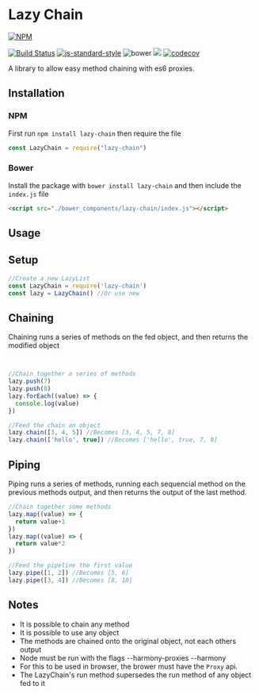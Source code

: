 # Lazy Chain
[![NPM](https://nodei.co/npm/lazy-chain.png)](https://nodei.co/npm/lazy-chain/)

[![Build Status](https://travis-ci.org/eliaslfox/Lazy-Chain.svg?branch=master)](https://travis-ci.org/eliaslfox/Lazy-Chain) [![js-standard-style](https://img.shields.io/badge/code%20style-standard-brightgreen.svg)](http://standardjs.com/) ![bower](https://img.shields.io/bower/v/lazy-chain.svg) ![](https://img.shields.io/npm/l/lazy-chain.svg) [![codecov](http://codecov.io/gh/eliaslfox/Lazy-Chain/branch/master/graph/badge.svg)](https://codecov.io/gh/eliaslfox/Lazy-Chain)

A library to allow easy method chaining with es6 proxies.

## Installation

### NPM
First run `npm install lazy-chain` then require the file

```js
const LazyChain = require("lazy-chain")
```

### Bower
Install the package with `bower install lazy-chain` and then include the `index.js` file

```html
<script src="./bower_components/lazy-chain/index.js"></script>
```

## Usage

## Setup

```javascript
//Create a new LazyList
const LazyChain = require('lazy-chain')
const lazy = LazyChain() //Or use new
```

## Chaining

Chaining runs a series of methods on the fed object, and then returns the modified object



```js


//Chain together a series of methods
lazy.push(7)
lazy.push(8)
lazy.forEach((value) => {
  console.log(value)
})

//Feed the chain an object
lazy.chain([3, 4, 5]) //Becomes [3, 4, 5, 7, 8]
lazy.chain(['hello', true]) //Becomes ['hello', true, 7, 8]
```

## Piping

Piping runs a series of methods, running each sequencial method on the previous methods output, and then returns the output of the last method.

```javascript
//Chain together some methods
lazy.map((value) => {
  return value+1
})
lazy.map((value) => {
  return value*2
})

//Feed the pipeline the first value
lazy.pipe([1, 2]) //Becomes [5, 6]
lazy.pipe([3, 4]) //Becomes [8, 10]
```



## Notes

* It is possible to chain any method
* It is possible to use any object
* The methods are chained onto the original object, not each others output
* Node must be run with the flags --harmony-proxies --harmony
* For this to be used in browser, the brower must have the `Proxy` api.
* The LazyChain's run method supersedes the run method of any object fed to it
